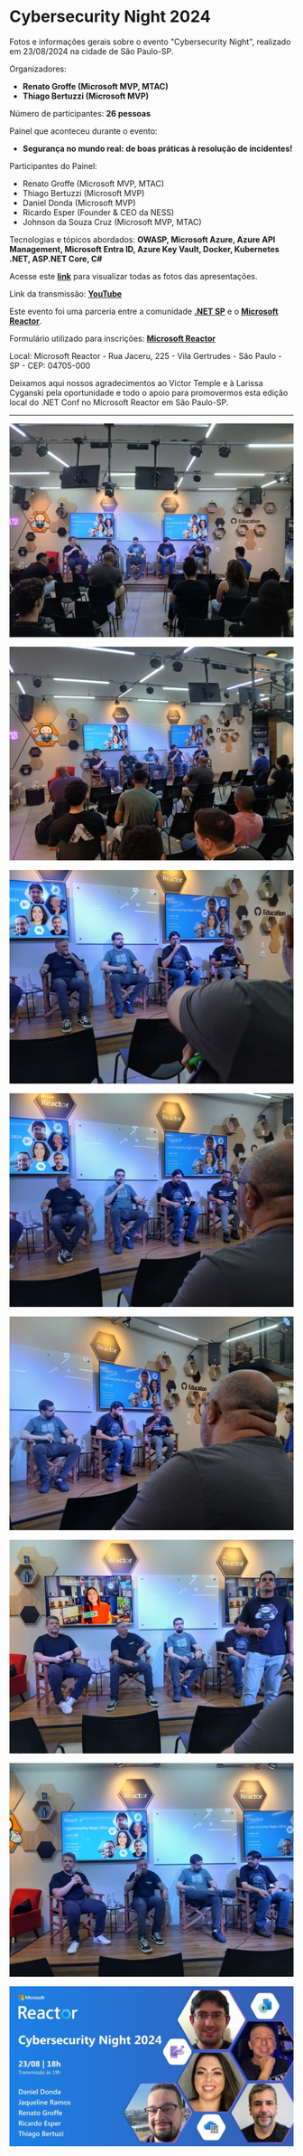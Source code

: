 # Cybersecurity Night 2024
Fotos e informações gerais sobre o evento "Cybersecurity Night", realizado em 23/08/2024 na cidade de São Paulo-SP.

Organizadores:
- **Renato Groffe (Microsoft MVP, MTAC)**
- **Thiago Bertuzzi (Microsoft MVP)**

Número de participantes: **26 pessoas**

Painel que aconteceu durante o evento:
* **Segurança no mundo real: de boas práticas à resolução de incidentes!**

Participantes do Painel:
- Renato Groffe (Microsoft MVP, MTAC)
- Thiago Bertuzzi (Microsoft MVP)
- Daniel Donda (Microsoft MVP)
- Ricardo Esper (Founder & CEO da NESS)
- Johnson da Souza Cruz (Microsoft MVP, MTAC)

Tecnologias e tópicos abordados: **OWASP, Microsoft Azure, Azure API Management, Microsoft Entra ID, Azure Key Vault, Docker, Kubernetes .NET, ASP.NET Core, C#**

Acesse este [**link**](/img/) para visualizar todas as fotos das apresentações.

Link da transmissão: [**YouTube**](https://www.youtube.com/watch?v=HF9Ow7t67GM)

Este evento foi uma parceria entre a comunidade [**.NET SP**](https://www.meetup.com/dotnet-Sao-Paulo/) e o [**Microsoft Reactor**](https://www.meetup.com/Microsoft-Reactor-Sao-Paulo/).

Formulário utilizado para inscrições: [**Microsoft Reactor**](https://developer.microsoft.com/pt-br/reactor/events/23170/?wt.mc_id=3reg_23170_webpage_reactor)

Local: Microsoft Reactor - Rua Jaceru, 225 - Vila Gertrudes - São Paulo - SP - CEP: 04705-000

Deixamos aqui nossos agradecimentos ao Victor Temple e à Larissa Cyganski pela oportunidade e todo o apoio para promovermos esta edição local do .NET Conf no Microsoft Reactor em São Paulo-SP.

---

![Painel](img/csn-22.jpg)

![Painel](img/csn-24.jpg)

![Painel](img/csn-05.jpg)

![Painel](img/csn-04.jpg)

![Painel](img/csn-11.jpg)

![Painel](img/csn-01.jpg)

![Painel](img/csn-28.jpg)

![Banner](img/banner.jpg)